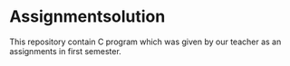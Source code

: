 # Assignmentsolution
This repository contain C program which was given by our teacher as an assignments in first semester.
